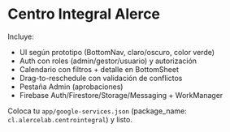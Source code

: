 # Centro Integral Alerce 
Incluye:
- UI según prototipo (BottomNav, claro/oscuro, color verde)
- Auth con roles (admin/gestor/usuario) y autorización
- Calendario con filtros + detalle en BottomSheet
- Drag-to-reschedule con validación de conflictos
- Pestaña Admin (aprobaciones)
- Firebase Auth/Firestore/Storage/Messaging + WorkManager

Coloca tu `app/google-services.json` (package_name: `cl.alercelab.centrointegral`) y listo.
